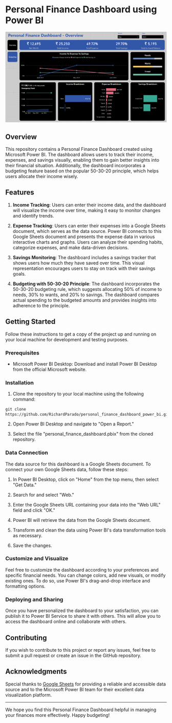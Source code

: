 # Personal Finance Dashboard using Power BI

![Dashboard Preview](https://github.com/RichardParado/personal_website/blob/main/assets/images/Personal%20Finance%20Dashboard%20-%20Thumbnail.png)

## Overview

This repository contains a Personal Finance Dashboard created using Microsoft Power BI. The dashboard allows users to track their income, expenses, and savings visually, enabling them to gain better insights into their financial situation. Additionally, the dashboard incorporates a budgeting feature based on the popular 50-30-20 principle, which helps users allocate their income wisely.

## Features

1. **Income Tracking**: Users can enter their income data, and the dashboard will visualize the income over time, making it easy to monitor changes and identify trends.

2. **Expense Tracking**: Users can enter their expenses into a Google Sheets document, which serves as the data source. Power BI connects to this Google Sheets document and presents the expense data in various interactive charts and graphs. Users can analyze their spending habits, categorize expenses, and make data-driven decisions.

3. **Savings Monitoring**: The dashboard includes a savings tracker that shows users how much they have saved over time. This visual representation encourages users to stay on track with their savings goals.

4. **Budgeting with 50-30-20 Principle**: The dashboard incorporates the 50-30-20 budgeting rule, which suggests allocating 50% of income to needs, 30% to wants, and 20% to savings. The dashboard compares actual spending to the budgeted amounts and provides insights into adherence to the principle.

## Getting Started

Follow these instructions to get a copy of the project up and running on your local machine for development and testing purposes.

### Prerequisites

- Microsoft Power BI Desktop: Download and install Power BI Desktop from the official Microsoft website.

### Installation

1. Clone the repository to your local machine using the following command:

```
git clone https://github.com/RichardParado/personal_finance_dashboard_power_bi.git
```

2. Open Power BI Desktop and navigate to "Open a Report."

3. Select the file "personal_finance_dashboard.pbix" from the cloned repository.

### Data Connection

The data source for this dashboard is a Google Sheets document. To connect your own Google Sheets data, follow these steps:

1. In Power BI Desktop, click on "Home" from the top menu, then select "Get Data."

2. Search for and select "Web."

3. Enter the Google Sheets URL containing your data into the "Web URL" field and click "OK."

4. Power BI will retrieve the data from the Google Sheets document.

5. Transform and clean the data using Power BI's data transformation tools as necessary.

6. Save the changes.

### Customize and Visualize

Feel free to customize the dashboard according to your preferences and specific financial needs. You can change colors, add new visuals, or modify existing ones. To do so, use Power BI's drag-and-drop interface and formatting options.

### Deploying and Sharing

Once you have personalized the dashboard to your satisfaction, you can publish it to Power BI Service to share it with others. This will allow you to access the dashboard online and collaborate with others.

## Contributing

If you wish to contribute to this project or report any issues, feel free to submit a pull request or create an issue in the GitHub repository.


## Acknowledgments

Special thanks to [Google Sheets](https://www.google.com/sheets) for providing a reliable and accessible data source and to the Microsoft Power BI team for their excellent data visualization platform.

---

We hope you find this Personal Finance Dashboard helpful in managing your finances more effectively. Happy budgeting!